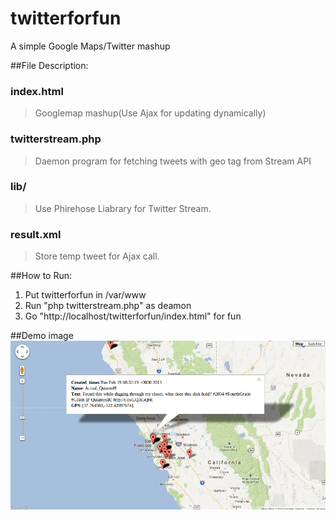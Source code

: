 twitterforfun
=============

A simple Google Maps/Twitter mashup

##File Description:

### index.html
>Googlemap mashup(Use Ajax for updating dynamically)

### twitterstream.php		
>Daemon program for fetching tweets with geo tag from Stream API

### lib/								
>Use Phirehose Liabrary for Twitter Stream.

### result.xml					
>	Store temp tweet for Ajax call.

##How to Run:
1. Put twitterforfun in /var/www
2. Run "php twitterstream.php" as deamon
3. Go "http://localhost/twitterforfun/index.html" for fun

##Demo image
![snapshop](http://github.com/ipmsteven/twitterforfun/blob/master/demo.png)

